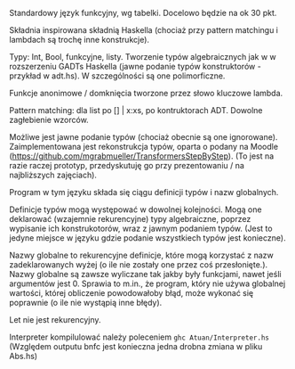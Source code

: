 
Standardowy język funkcyjny, wg tabelki. Docelowo będzie na ok 30 pkt.

Składnia inspirowana składnią Haskella (chociaż przy pattern matchingu i lambdach są trochę inne konstrukcje).

Typy: Int, Bool, funkcyjne, listy. 
Tworzenie typów algebraicznych jak w w rozszerzeniu GADTs Haskella (jawne podanie typów konstruktorów - przykład w adt.hs).
W szczególności są one polimorficzne.

Funkcje anonimowe / domknięcia tworzone przez słowo kluczowe lambda.

Pattern matching: dla list po [] | x:xs, po kontruktorach ADT. Dowolne zagłebienie wzorców.


Możliwe jest jawne podanie typów (chociaż obecnie są one ignorowane).
Zaimplementowana jest rekonstrukcja typów, oparta o podany na Moodle (https://github.com/mgrabmueller/TransformersStepByStep).
(To jest na razie raczej prototyp, przedyskutuję go przy prezentowaniu / na najbliższych zajęciach).




Program w tym języku składa się ciągu definicji typów i nazw globalnych.

Definicje typów mogą występować w dowolnej kolejności.
Mogą one deklarować (wzajemnie rekurencyjne) typy algebraiczne, poprzez wypisanie ich konstrukotorów, wraz z jawnym podaniem typów.
(Jest to jedyne miejsce w języku gdzie podanie wszystkiech typów jest konieczne).

Nazwy globalne to rekurencyjne definicje, które mogą korzystać z nazw zadeklarowanych wyżej (o ile nie zostały one przez coś przesłonięte.). Nazwy globalne są zawsze wyliczane  tak jakby były funkcjami, nawet jeśli argumentów jest 0. Sprawia to m.in., że program, który nie używa globalnej wartości, której obliczenie powodowałoby błąd, może wykonać się poprawnie (o ile nie wystąpią inne błędy).

Let nie jest rekurencyjny.


Interpreter kompilulować należy poleceniem `ghc Atuan/Interpreter.hs`
(Względem outputu bnfc jest konieczna jedna drobna zmiana w pliku Abs.hs)








